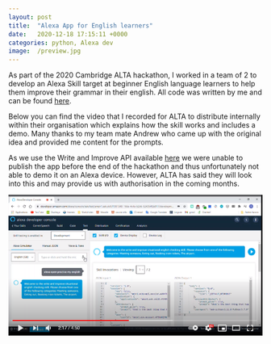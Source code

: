 ```yaml
---
layout: post
title:  "Alexa App for English learners"
date:   2020-12-18 17:15:11 +0000
categories: python, Alexa dev
image:  /preview.jpg
---
```

As part of the 2020 Cambridge ALTA hackathon, I worked in a team of 2 to develop an Alexa Skill target at beginner English language learners to help them improve their grammar in their english. All code was written by me and can be found [here][github-link].

Below you can find the video that I recorded for ALTA to distribute internally within their organisation which explains how the skill works and includes a demo. Many thanks to my team mate Andrew who came up with the original idea and provided me content for the prompts. 

As we use the Write and Improve API available [here][write-improve] we were unable to publish the app before the end of the hackathon and thus unfortunately not able to demo it on an Alexa device. However, ALTA has said they will look into this and may provide us with authorisation in the coming months. 

[![texture theme preview](/images/youtube.PNG)](https://youtu.be/YPRdAHi6WJ0)


[github-link]: https://github.com/Santiago-Dubov/ImproveMyEnglish
[write-improve]: https://writeandimprove.com/
